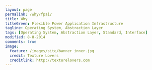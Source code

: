 ```yaml
---
layout: page
permalink: /why/fpai/
title: Why 
titleGreen: Flexible Power Application Infrastructure
tagline: Operating System, Abstraction Layer
tags: [Operating System, Abstraction Layer, Standard, Interface]
modified: 8-8-2014
comments: true
image:
  feature: /images/site/banner_inner.jpg
  credit: Texture Lovers
  creditlink: http://texturelovers.com
---
```

